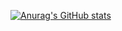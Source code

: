 [![Anurag's GitHub stats](https://github-readme-stats.vercel.app/api?username=milosilva)](https://github.com/MiloSilva/github-readme-stats)
